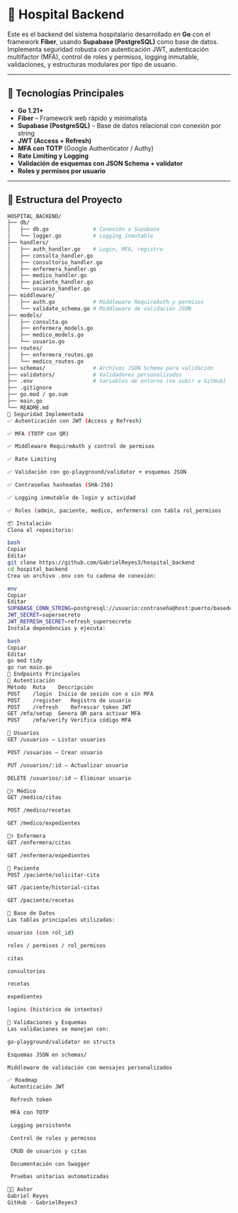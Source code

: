 # 🏥 Hospital Backend

Este es el backend del sistema hospitalario desarrollado en **Go** con el framework **Fiber**, usando **Supabase (PostgreSQL)** como base de datos. Implementa seguridad robusta con autenticación JWT, autenticación multifactor (MFA), control de roles y permisos, logging inmutable, validaciones, y estructuras modulares por tipo de usuario.

---

## 🚀 Tecnologías Principales

- **Go 1.21+**
- **Fiber** – Framework web rápido y minimalista
- **Supabase (PostgreSQL)** – Base de datos relacional con conexión por string
- **JWT (Access + Refresh)**
- **MFA con TOTP** (Google Authenticator / Authy)
- **Rate Limiting y Logging**
- **Validación de esquemas con JSON Schema + validator**
- **Roles y permisos por usuario**

---

## 📁 Estructura del Proyecto

```bash
HOSPITAL_BACKEND/
├── db/
│   ├── db.go              # Conexión a Supabase
│   └── logger.go          # Logging inmutable
├── handlers/
│   ├── auth_handler.go    # Login, MFA, registro
│   ├── consulta_handler.go
│   ├── consultorio_handler.go
│   ├── enfermera_handler.go
│   ├── medico_handler.go
│   ├── paciente_handler.go
│   └── usuario_handler.go
├── middleware/
│   ├── auth.go            # Middleware RequireAuth y permisos
│   └── validate_schema.go # Middleware de validación JSON
├── models/
│   ├── consulta.go
│   ├── enfermera_models.go
│   ├── medico_models.go
│   └── usuario.go
├── routes/
│   ├── enfermera_routes.go
│   └── medico_routes.go
├── schemas/               # Archivos JSON Schema para validación
├── validators/            # Validadores personalizados
├── .env                   # Variables de entorno (no subir a GitHub)
├── .gitignore
├── go.mod / go.sum
├── main.go
└── README.md
🔐 Seguridad Implementada
✅ Autenticación con JWT (Access y Refresh)

✅ MFA (TOTP con QR)

✅ Middleware RequireAuth y control de permisos

✅ Rate Limiting

✅ Validación con go-playground/validator + esquemas JSON

✅ Contraseñas hasheadas (SHA-256)

✅ Logging inmutable de login y actividad

✅ Roles (admin, paciente, medico, enfermera) con tabla rol_permisos

📦 Instalación
Clona el repositorio:

bash
Copiar
Editar
git clone https://github.com/GabrielReyes3/hospital_backend
cd hospital_backend
Crea un archivo .env con tu cadena de conexión:

env
Copiar
Editar
SUPABASE_CONN_STRING=postgresql://usuario:contraseña@host:puerto/basededatos
JWT_SECRET=supersecreto
JWT_REFRESH_SECRET=refresh_supersecreto
Instala dependencias y ejecuta:

bash
Copiar
Editar
go mod tidy
go run main.go
📡 Endpoints Principales
🔐 Autenticación
Método	Ruta	Descripción
POST	/login	Inicio de sesión con o sin MFA
POST	/register	Registro de usuario
POST	/refresh	Refrescar token JWT
GET	/mfa/setup	Genera QR para activar MFA
POST	/mfa/verify	Verifica código MFA

👤 Usuarios
GET /usuarios – Listar usuarios

POST /usuarios – Crear usuario

PUT /usuarios/:id – Actualizar usuario

DELETE /usuarios/:id – Eliminar usuario

👨‍⚕️ Médico
GET /medico/citas

POST /medico/recetas

GET /medico/expedientes

🧑‍⚕️ Enfermera
GET /enfermera/citas

GET /enfermera/expedientes

👨 Paciente
POST /paciente/solicitar-cita

GET /paciente/historial-citas

GET /paciente/recetas

🧾 Base de Datos
Las tablas principales utilizadas:

usuarios (con rol_id)

roles / permisos / rol_permisos

citas

consultorios

recetas

expedientes

logins (histórico de intentos)

🧪 Validaciones y Esquemas
Las validaciones se manejan con:

go-playground/validator en structs

Esquemas JSON en schemas/

Middleware de validación con mensajes personalizados

✅ Roadmap
 Autenticación JWT

 Refresh token

 MFA con TOTP

 Logging persistente

 Control de roles y permisos

 CRUD de usuarios y citas

 Documentación con Swagger

 Pruebas unitarias automatizadas

👨‍💻 Autor
Gabriel Reyes
GitHub - GabrielReyes3

